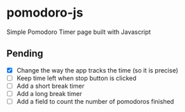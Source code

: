 # pomodoro-js
Simple Pomodoro Timer page built with Javascript

## Pending

- [x] Change the way the app tracks the time (so it is precise)
- [ ] Keep time left when stop button is clicked
- [ ] Add a short break timer
- [ ] Add a long break timer
- [ ] Add a field to count the number of pomodoros finished
